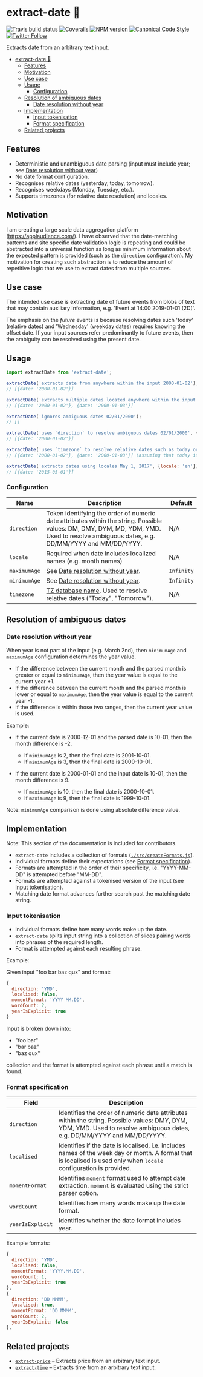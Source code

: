 <a name="extract-date"></a>
# extract-date 📅

[![Travis build status](http://img.shields.io/travis/gajus/extract-date/master.svg?style=flat-square)](https://travis-ci.org/gajus/extract-date)
[![Coveralls](https://img.shields.io/coveralls/gajus/extract-date.svg?style=flat-square)](https://coveralls.io/github/gajus/extract-date)
[![NPM version](http://img.shields.io/npm/v/extract-date.svg?style=flat-square)](https://www.npmjs.org/package/extract-date)
[![Canonical Code Style](https://img.shields.io/badge/code%20style-canonical-blue.svg?style=flat-square)](https://github.com/gajus/canonical)
[![Twitter Follow](https://img.shields.io/twitter/follow/kuizinas.svg?style=social&label=Follow)](https://twitter.com/kuizinas)

Extracts date from an arbitrary text input.

* [extract-date 📅](#extract-date)
    * [Features](#extract-date-features)
    * [Motivation](#extract-date-motivation)
    * [Use case](#extract-date-use-case)
    * [Usage](#extract-date-usage)
        * [Configuration](#extract-date-usage-configuration)
    * [Resolution of ambiguous dates](#extract-date-resolution-of-ambiguous-dates)
        * [Date resolution without year](#extract-date-resolution-of-ambiguous-dates-date-resolution-without-year)
    * [Implementation](#extract-date-implementation)
        * [Input tokenisation](#extract-date-implementation-input-tokenisation)
        * [Format specification](#extract-date-implementation-format-specification)
    * [Related projects](#extract-date-related-projects)


<a name="extract-date-features"></a>
## Features

* Deterministic and unambiguous date parsing (input must include year; see [Date resolution without year](#date-resolution-without-year))
* No date format configuration.
* Recognises relative dates (yesterday, today, tomorrow).
* Recognises weekdays (Monday, Tuesday, etc.).
* Supports timezones (for relative date resolution) and locales.

<a name="extract-date-motivation"></a>
## Motivation

I am creating a large scale data aggregation platform (https://applaudience.com/). I have observed that the date-matching patterns and site specific date validation logic is repeating and could be abstracted into a universal function as long as minimum information about the expected pattern is provided (such as the `direction` configuration). My motivation for creating such abstraction is to reduce the amount of repetitive logic that we use to extract dates from multiple sources.

<a name="extract-date-use-case"></a>
## Use case

The intended use case is extracting date of future events from blobs of text that may contain auxiliary information, e.g. 'Event at 14:00 2019-01-01 (2D)'.

The emphasis on the _future_ events is because resolving dates such 'today' (relative dates) and 'Wednesday' (weekday dates) requires knowing the offset date. If your input sources refer predominantly to future events, then the ambiguity can be resolved using the present date.

<a name="extract-date-usage"></a>
## Usage

```js
import extractDate from 'extract-date';

extractDate('extracts date from anywhere within the input 2000-01-02');
// [{date: '2000-01-02'}]

extractDate('extracts multiple dates located anywhere within the input: 2000-01-02, 2000-01-03');
// [{date: '2000-01-02'}, {date: '2000-01-03'}]

extractDate('ignores ambiguous dates 02/01/2000');
// []

extractDate('uses `direction` to resolve ambiguous dates 02/01/2000', {direction: 'DMY'});
// [{date: '2000-01-02'}]

extractDate('uses `timezone` to resolve relative dates such as today or tomorrow', {timezone: 'Europe/London'});
// [{date: '2000-01-02'}, {date: '2000-01-03'}] (assuming that today is 2000-01-02)

extractDate('extracts dates using locales May 1, 2017', {locale: 'en'});
// [{date: '2015-05-01'}]

```

<a name="extract-date-usage-configuration"></a>
### Configuration

|Name|Description|Default|
|---|---|---|
|`direction`|Token identifying the order of numeric date attributes within the string. Possible values: DM, DMY, DYM, MD, YDM, YMD. Used to resolve ambiguous dates, e.g. DD/MM/YYYY and MM/DD/YYYY.|N/A|
|`locale`|Required when date includes localized names (e.g. month names)|N/A|
|`maximumAge`|See [Date resolution without year](#date-resolution-without-year).|`Infinity`|
|`minimumAge`|See [Date resolution without year](#date-resolution-without-year).|`Infinity`|
|`timezone`|[TZ database name](https://en.wikipedia.org/wiki/List_of_tz_database_time_zones). Used to resolve relative dates ("Today", "Tomorrow").|N/A|

<a name="extract-date-resolution-of-ambiguous-dates"></a>
## Resolution of ambiguous dates

<a name="extract-date-resolution-of-ambiguous-dates-date-resolution-without-year"></a>
### Date resolution without year

When year is not part of the input (e.g. March 2nd), then `minimumAge` and `maximumAge` configuration determines the year value.

* If the difference between the current month and the parsed month is greater or equal to `minimumAge`, then the year value is equal to the current year +1.
* If the difference between the current month and the parsed month is lower or equal to `maximumAge`, then the year value is equal to the current year -1.
* If the difference is within those two ranges, then the current year value is used.

Example:

* If the current date is 2000-12-01 and the parsed date is 10-01, then the month difference is -2.
  * If `minimumAge` is 2, then the final date is 2001-10-01.
  * If `minimumAge` is 3, then the final date is 2000-10-01.

* If the current date is 2000-01-01 and the input date is 10-01, then the month difference is 9.
  * If `maximumAge` is 10, then the final date is 2000-10-01.
  * If `maximumAge` is 9, then the final date is 1999-10-01.

Note: `minimumAge` comparison is done using absolute difference value.

<a name="extract-date-implementation"></a>
## Implementation

Note: This section of the documentation is included for contributors.

* `extract-date` includes a collection of formats ([`./src/createFormats.js`](./src/createFormats.js)).
* Individual formats define their expectations (see [Format specification](#format-specification)).
* Formats are attempted in the order of their specificity, i.e. "YYYY-MM-DD" is attempted before "MM-DD".
* Formats are attempted against a tokenised version of the input (see [Input tokenisation](#input-tokenisation)).
* Matching date format advances further search past the matching date string.

<a name="extract-date-implementation-input-tokenisation"></a>
### Input tokenisation

* Individual formats define how many words make up the date.
* `extract-date` splits input string into a collection of slices pairing words into phrases of the required length.
* Format is attempted against each resulting phrase.

Example:

Given input "foo bar baz qux" and format:

```js
{
  direction: 'YMD',
  localised: false,
  momentFormat: 'YYYY MM.DD',
  wordCount: 2,
  yearIsExplicit: true
}

```

Input is broken down into:

* "foo bar"
* "bar baz"
* "baz qux"

collection and the format is attempted against each phrase until a match is found.

<a name="extract-date-implementation-format-specification"></a>
### Format specification

|Field|Description|
|---|---|
|`direction`|Identifies the order of numeric date attributes within the string. Possible values: DMY, DYM, YDM, YMD. Used to resolve ambiguous dates, e.g. DD/MM/YYYY and MM/DD/YYYY.|
|`localised`|Identifies if the date is localised, i.e. includes names of the week day or month. A format that is localised is used only when `locale` configuration is provided.|
|`momentFormat`|Identifies [`moment`](https://www.npmjs.org/package/moment) format used to attempt date extraction. `moment` is evaluated using the strict parser option.|
|`wordCount`|Identifies how many words make up the date format.|
|`yearIsExplicit`|Identifies whether the date format includes year.|

Example formats:

```js
{
  direction: 'YMD',
  localised: false,
  momentFormat: 'YYYY.MM.DD',
  wordCount: 1,
  yearIsExplicit: true
},
{
  direction: 'DD MMMM',
  localised: true,
  momentFormat: 'DD MMMM',
  wordCount: 2,
  yearIsExplicit: false
},

```

<a name="extract-date-related-projects"></a>
## Related projects

* [`extract-price`](https://github.com/gajus/extract-price) – Extracts price from an arbitrary text input.
* [`extract-time`](https://github.com/gajus/extract-time) – Extracts time from an arbitrary text input.
